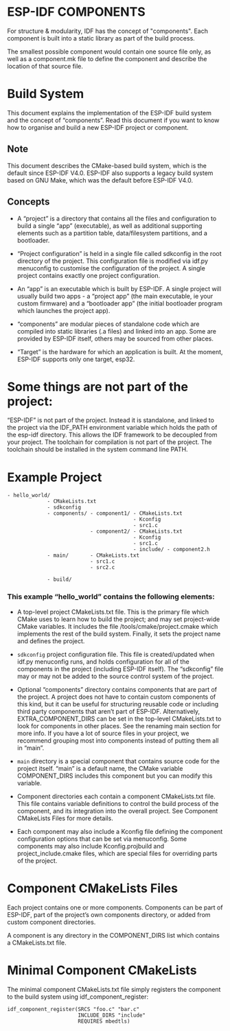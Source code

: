 # ESP-IDF COMPONENTS

 For structure & modularity, IDF has the concept of "components". Each component is built into a static library as part of the build process.

 The smallest possible component would contain one source file only, as well as a component.mk file to define the component and describe the location of that source file.

 # Build System

This document explains the implementation of the ESP-IDF build system and the concept of “components”. Read this document if you want to know how to organise and build a new ESP-IDF project or component.

## Note

This document describes the CMake-based build system, which is the default since ESP-IDF V4.0. ESP-IDF also supports a legacy build system based on GNU Make, which was the default before ESP-IDF V4.0.


## Concepts

- A “project” is a directory that contains all the files and configuration to build a single “app” (executable), as well as additional supporting elements such as a partition table, data/filesystem partitions, and a bootloader.

- “Project configuration” is held in a single file called sdkconfig in the root directory of the project. This configuration file is modified via idf.py menuconfig to customise the configuration of the project. A single project contains exactly one project configuration.
  
- An “app” is an executable which is built by ESP-IDF. A single project will usually build two apps - a “project app” (the main executable, ie your custom firmware) and a “bootloader app” (the initial bootloader program which launches the project app).
- “components” are modular pieces of standalone code which are compiled into static libraries (.a files) and linked into an app. Some are provided by ESP-IDF itself, others may be sourced from other places.
- “Target” is the hardware for which an application is built. At the moment, ESP-IDF supports only one target, esp32.


# Some things are not part of the project:

“ESP-IDF” is not part of the project. Instead it is standalone, and linked to the project via the IDF_PATH environment variable which holds the path of the esp-idf directory. This allows the IDF framework to be decoupled from your project.
The toolchain for compilation is not part of the project. The toolchain should be installed in the system command line PATH.


# Example Project

```
- hello_world/
             - CMakeLists.txt
             - sdkconfig
             - components/ - component1/ - CMakeLists.txt
                                         - Kconfig
                                         - src1.c
                           - component2/ - CMakeLists.txt
                                         - Kconfig
                                         - src1.c
                                         - include/ - component2.h
             - main/       - CMakeLists.txt
                           - src1.c
                           - src2.c

             - build/

```
### This example “hello_world” contains the following elements:

- A top-level project CMakeLists.txt file. This is the primary file which CMake uses to learn how to build the project; and may set project-wide CMake variables. It includes the file /tools/cmake/project.cmake which implements the rest of the build system. Finally, it sets the project name and defines the project.

- ```sdkconfig``` project configuration file. This file is created/updated when idf.py menuconfig runs, and holds configuration for all of the components in the project (including ESP-IDF itself). The “sdkconfig” file may or may not be added to the source control system of the project.
  
- Optional “components” directory contains components that are part of the project. A project does not have to contain custom components of this kind, but it can be useful for structuring reusable code or including third party components that aren’t part of ESP-IDF. Alternatively, EXTRA_COMPONENT_DIRS can be set in the top-level CMakeLists.txt to look for components in other places. See the renaming main section for more info. If you have a lot of source files in your project, we recommend grouping most into components instead of putting them all in “main”.

- ```main``` directory is a special component that contains source code for the project itself. “main” is a default name, the CMake variable COMPONENT_DIRS includes this component but you can modify this variable.

- Component directories each contain a component CMakeLists.txt file. This file contains variable definitions to control the build process of the component, and its integration into the overall project. See Component CMakeLists Files for more details.

- Each component may also include a Kconfig file defining the component configuration options that can be set via menuconfig. Some components may also include Kconfig.projbuild and project_include.cmake files, which are special files for overriding parts of the project.

# Component CMakeLists Files

Each project contains one or more components. Components can be part of ESP-IDF, part of the project’s own components directory, or added from custom component directories.

A component is any directory in the COMPONENT_DIRS list which contains a CMakeLists.txt file.

# Minimal Component CMakeLists

The minimal component CMakeLists.txt file simply registers the component to the build system using idf_component_register:

```
idf_component_register(SRCS "foo.c" "bar.c"
                       INCLUDE_DIRS "include"
                       REQUIRES mbedtls)
```
